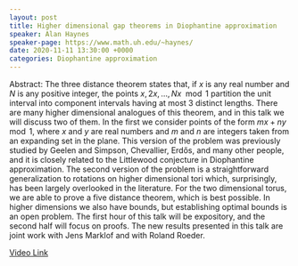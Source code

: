 ```yaml
---
layout: post
title: Higher dimensional gap theorems in Diophantine approximation
speaker: Alan Haynes
speaker-page: https://www.math.uh.edu/~haynes/
date: 2020-11-11 13:30:00 +0000
categories: Diophantine approximation
---
```


Abstract: The three distance theorem states that, if $x$ is any real number and $N$ is any positive integer, the points $x, 2x, … , Nx \mod 1$ partition the unit interval into component intervals having at most $3$ distinct lengths. There are many higher dimensional analogues of this theorem, and in this talk we will discuss two of them. In the first we consider points of the form $mx+ny \mod 1$, where $x$ and $y$ are real numbers and $m$ and $n$ are integers taken from an expanding set in the plane. This version of the problem was previously studied by Geelen and Simpson, Chevallier, Erdős, and many other people, and it is closely related to the Littlewood conjecture in Diophantine approximation. The second version of the problem is a straightforward generalization to rotations on higher dimensional tori which, surprisingly, has been largely overlooked in the literature. For the two dimensional torus, we are able to prove a five distance theorem, which is best possible. In higher dimensions we also have bounds, but establishing optimal bounds is an open problem. The first hour of this talk will be expository, and the second half will focus on proofs. The new results presented in this talk are joint work with Jens Marklof and with Roland Roeder.

[Video Link](https://drive.google.com/file/d/1AKYsQeuoEqP6bUYAMLI5QtNPoHpvgGQf/)